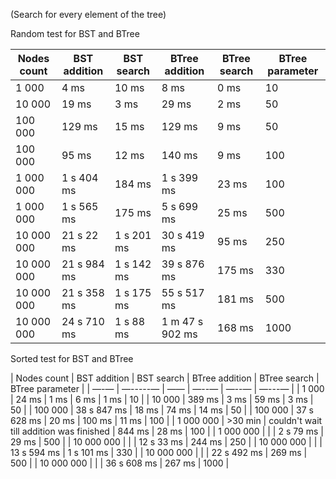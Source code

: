 (Search for every element of the tree)

Random test for BST and BTree

| Nodes count | BST addition | BST search | BTree addition | BTree search | BTree parameter |
|--------|-----|-----|-----|----|-----|
| 1 000 | 4 ms | 10 ms | 8 ms | 0 ms | 10 |
| 10 000 | 19 ms | 3 ms | 29 ms | 2 ms | 50 |
| 100 000 | 129 ms | 15 ms | 129 ms | 9 ms | 50 |
| 100 000 | 95 ms | 12 ms | 140 ms | 9 ms | 100 |
| 1 000 000 | 1 s 404 ms | 184 ms | 1 s 399 ms | 23 ms | 100 |
| 1 000 000 | 1 s 565 ms | 175 ms | 5 s 699 ms | 25 ms | 500 |
| 10 000 000 | 21 s 22 ms | 1 s 201 ms | 30 s 419 ms | 95 ms | 250 |
| 10 000 000 | 21 s 984 ms | 1 s 142 ms | 39 s 876 ms | 175 ms | 330 |
| 10 000 000 | 21 s 358 ms | 1 s 175 ms | 55 s 517 ms | 181 ms | 500 |
| 10 000 000 | 24 s 710 ms | 1 s 88 ms | 1 m 47 s 902 ms| 168 ms | 1000 |

Sorted test for BST and BTree

| Nodes count | BST addition | BST search | BTree addition | BTree search | BTree parameter |
| —-— | —-----— | —— | —--— | —--— | —---— |
| 1 000 | 24 ms | 1 ms | 6 ms | 1 ms | 10 |
| 10 000 | 389 ms | 3 ms | 59 ms | 3 ms | 50 |
| 100 000 | 38 s 847 ms | 18 ms | 74 ms | 14 ms | 50 |
| 100 000 | 37 s 628 ms | 20 ms | 100 ms | 11 ms | 100 |
| 1 000 000 | >30 min | couldn't wait till addition was finished | 844 ms | 28 ms | 100 |
| 1 000 000 | | | 2 s 79 ms | 29 ms | 500 |
| 10 000 000 | | | 12 s 33 ms | 244 ms | 250 |
| 10 000 000 | | | 13 s 594 ms | 1 s 101 ms | 330 |
| 10 000 000 | | | 22 s 492 ms | 269 ms | 500 |
| 10 000 000 | | | 36 s 608 ms | 267 ms | 1000 |

